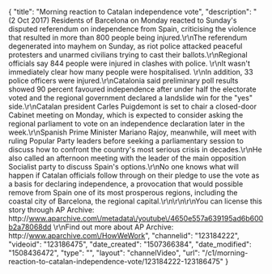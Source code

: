 {
    "title": "Morning reaction to Catalan independence vote",
    "description": "(2 Oct 2017) Residents of Barcelona on Monday reacted to Sunday's disputed referendum on independence from Spain, criticising the violence that resulted in more than 800 people being injured.\r\nThe referendum degenerated into mayhem on Sunday, as riot police attacked peaceful protesters and unarmed civilians trying to cast their ballots.\r\nRegional officials say 844 people were injured in clashes with police. \r\nIt wasn't immediately clear how many people were hospitalised. \r\nIn addition, 33 police officers were injured.\r\nCatalonia said preliminary poll results showed 90 percent favoured independence after under half the electorate voted and the regional government declared a landslide win for the \"yes\" side.\r\nCatalan president Carles Puigdemont is set to chair a closed-door Cabinet meeting on Monday, which is expected to consider asking the regional parliament to vote on an independence declaration later in the week.\r\nSpanish Prime Minister Mariano Rajoy, meanwhile, will meet with ruling Popular Party leaders before seeking a parliamentary session to discuss how to confront the country's most serious crisis in decades.\r\nHe also called an afternoon meeting with the leader of the main opposition Socialist party to discuss Spain's options.\r\nNo one knows what will happen if Catalan officials follow through on their pledge to use the vote as a basis for declaring independence, a provocation that would possible remove from Spain one of its most prosperous regions, including the coastal city of Barcelona, the regional capital.\r\n\r\n\r\nYou can license this story through AP Archive: http:\/\/www.aparchive.com\/metadata\/youtube\/4650e557a639195ad6b600b2a78068dd \r\nFind out more about AP Archive: http:\/\/www.aparchive.com\/HowWeWork",
    "channelid": "123184222",
    "videoid": "123186475",
    "date_created": "1507366384",
    "date_modified": "1508436472",
    "type": "",
    "layout": "channelVideo",
    "url": "\/c1\/morning-reaction-to-catalan-independence-vote\/123184222-123186475"
}